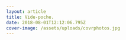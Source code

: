 ```yaml
---
layout: article
title: Vide-poche.
date: 2018-08-01T12:12:06.795Z
cover-image: /assets/uploads/covrphotos.jpg
---
```


